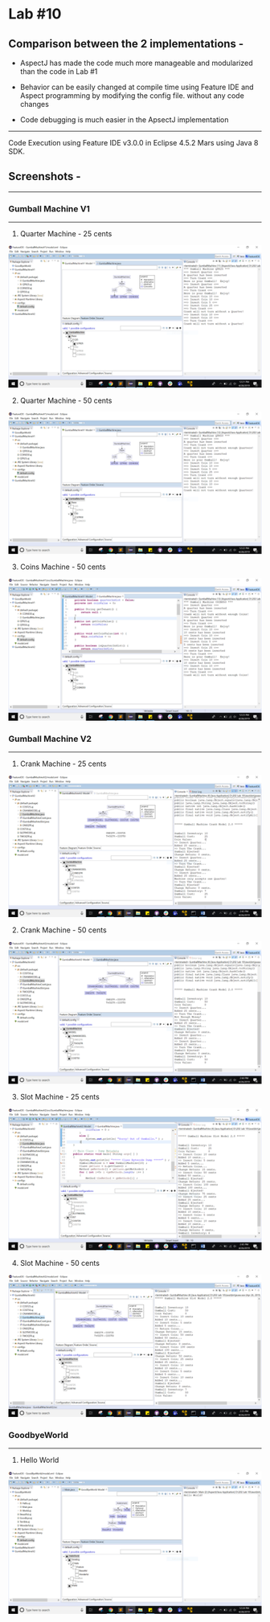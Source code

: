 # Lab #10 

## Comparison between the 2 implementations - 
- AspectJ has made the code much more manageable and modularized than the code in Lab #1

- Behavior can be easily changed at compile time using Feature IDE and Aspect programming by modifying the config file.
  without any code changes

- Code debugging is much easier in the ApsectJ implementation

--------------------------------------------------------------------------------------------

Code Execution using Feature IDE v3.0.0 in Eclipse 4.5.2 Mars using Java 8 SDK. 

## Screenshots - 
--------------------------------------------------------------------------------------------

### Gumball Machine V1
--------------------------------------------------------------------------------------------

1. Quarter Machine - 25 cents  

![](output/v1QTR25.PNG)

2. Quarter Machine - 50 cents

![](output/v1QTR50.PNG)

3. Coins Machine - 50 cents

![](output/v1COINS50.PNG)



### Gumball Machine V2
--------------------------------------------------------------------------------------------

1. Crank Machine - 25 cents

![](output/v2Crank25.PNG)


2. Crank Machine - 50 cents

![](output/v2Crank50.PNG)


3. Slot Machine - 25 cents

![](output/v2Slot25.PNG)


4. Slot Machine - 50 cents

![](output/v2Slot50.PNG)


### GoodbyeWorld
--------------------------------------------------------------------------------------------

1. Hello World

![](output/HelloWorld.PNG)
